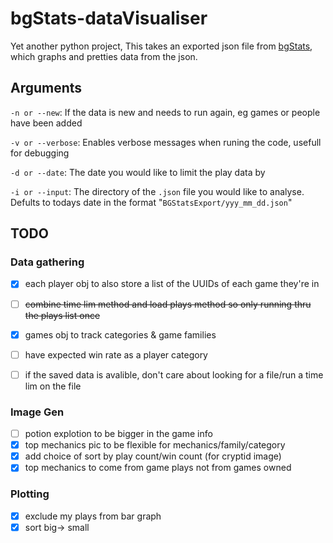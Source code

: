 # bgStats-dataVisualiser
 
Yet another python project, This takes an exported json file from [bgStats](https://www.bgstatsapp.com/), which graphs and pretties data from the json. 



## Arguments
`-n or --new`: If the data is new and needs to run again, eg games or people have been added

`-v or --verbose`: Enables verbose messages when runing the code, usefull for debugging

`-d or --date`: The date you would like to limit the play data by

`-i or --input`: The directory of the `.json` file you would like to analyse. Defults to todays date in the format "`BGStatsExport/yyy_mm_dd.json`"

## TODO
### Data gathering
- [X] each player obj to also store a list of the UUIDs of each game they're in
- [ ] ~~combine time lim method and load plays method so only running thru the plays list once~~
- [x] games obj to track categories & game families
- [ ] have expected win rate as a player category
- [ ] if the saved data is avalible, don't care about looking for a file/run a time lim on the file


### Image Gen
- [ ] potion explotion to be bigger in the game info
- [x] top mechanics pic to be flexible for mechanics/family/category
- [x] add choice of sort by play count/win count (for cryptid image)
- [x] top mechanics to come from game plays not from games owned

### Plotting
- [x] exclude my plays from bar graph
- [x] sort big→ small